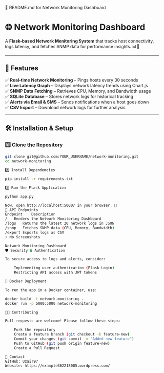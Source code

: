 📜 README.md for Network Monitoring Dashboard

# 🌐 Network Monitoring Dashboard

A **Flask-based Network Monitoring System** that tracks host connectivity, logs latency, and fetches SNMP data for performance insights. 📊🚀

---

## 📌 Features
✅ **Real-time Network Monitoring** – Pings hosts every 30 seconds  
✅ **Live Latency Graph** – Displays network latency trends using Chart.js  
✅ **SNMP Data Fetching** – Retrieves CPU, Memory, and Bandwidth usage  
✅ **SQLite Database** – Stores network logs for historical tracking  
✅ **Alerts via Email & SMS** – Sends notifications when a host goes down  
✅ **CSV Export** – Download network logs for further analysis  

---

## 🛠️ **Installation & Setup**
### **1️⃣ Clone the Repository**
```bash
git clone git@github.com:YOUR_USERNAME/network-monitoring.git
cd network-monitoring

2️⃣ Install Dependencies

pip install -r requirements.txt

3️⃣ Run the Flask Application

python app.py

Now, open http://localhost:5000/ in your browser. 🎉
📡 API Endpoints
Endpoint	Description
/	Renders the Network Monitoring Dashboard
/logs	Returns the latest 20 network logs in JSON
/snmp	Fetches SNMP data (CPU, Memory, Bandwidth)
/export	Exports logs as CSV
⚡ No Screenshots

Network Monitoring Dashboard
🛡️ Security & Authentication

To secure access to logs and alerts, consider:

    Implementing user authentication (Flask-Login)
    Restricting API access with JWT tokens

🐳 Docker Deployment

To run the app in a Docker container, use:

docker build -t network-monitoring .
docker run -p 5000:5000 network-monitoring

👨‍💻 Contributing

Pull requests are welcome! Please follow these steps:

    Fork the repository
    Create a feature branch (git checkout -b feature-new)
    Commit your changes (git commit -m "Added new feature")
    Push to GitHub (git push origin feature-new)
    Create a Pull Request

📧 Contact
GitHub: Uzair97
Website: https://example362218005.wordpress.com/ 
    


